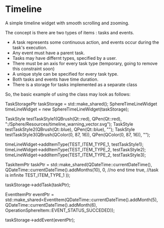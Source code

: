 # Timeline
A simple timeline widget with smooth scrolling and zooming.

The concept is there are two types of items : tasks and events. 
- A task represents some continuous action, and events occur during the task's execution.
- Any event must have a parent task.
- Tasks may have differnt types, specified by a user.
- There must be an axis for every task type (temporary, going to remove this constraint soon)
- A unique style can be specified for every task type.
- Both tasks and events have time duration. 
- There is a storage for tasks implemented as a separate class

So, the basic example of using the class may look as follows:

TaskStoragePtr taskStorage = std::make_shared<TaskStorage>();
SphereTimeLineWidget timeLineWidget = new SphereTimeLineWidget(taskStorage);

TaskStyle testTaskStyle1(QBrush(Qt::red), QPen(Qt::red), ":/Sphere/Resources/timeline_warning_vector.svg");
TaskStyle testTaskStyle2(QBrush(Qt::blue), QPen(Qt::blue), "");
TaskStyle testTaskStyle3(QBrush(QColor(0, 87, 16)), QPen(QColor(0, 87, 16)), "");

timeLineWidget->addItemType(TEST_ITEM_TYPE_1, testTaskStyle1);
timeLineWidget->addItemType(TEST_ITEM_TYPE_2, testTaskStyle2);
timeLineWidget->addItemType(TEST_ITEM_TYPE_2, testTaskStyle3);

TaskItemPtr taskPtr = std::make_shared<TaskItem>(QDateTime::currentDateTime(), 
                                             QDateTime::currentDateTime().addMonths(10), 
                                             0,    //no end time
                                             true, //task is infinite 
                                             TEST_ITEM_TYPE_1 ));
                                             
taskStorage->addTask(taskPtr);

EventItemPtr eventPtr = std::make_shared<EventItem(QDateTime::currentDateTime().addMonth(5), 
                                              QDateTime::currentDateTime().addMonth(6), 
                                              OperationSphereItem::EVENT_STATUS_SUCCEDED));

taskStorage->addEvent(eventPtr);
